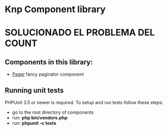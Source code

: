 # Knp Component library


# SOLUCIONADO EL PROBLEMA DEL COUNT

## Components in this library:

- [Pager](https://github.com/knplabs/knp-components/tree/master/doc/pager/intro.md)
fancy paginator component

## Running unit tests

PHPUnit 3.5 or newer is required.
To setup and run tests follow these steps:

- go to the root directory of components
- run: **php bin/vendors.php**
- run: **phpunit -c tests**

